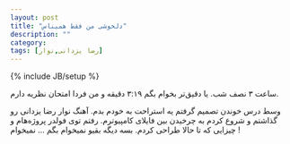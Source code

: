 ```yaml
---
layout: post
title: "دلخوشی من فقط همیناس"
description: ""
category: 
tags: [رضا یزدانی,نوار]
---
```

{% include JB/setup %}
<p>
ساعت ۳ نصف شب. یا دقیق‌تر بخوام بگم ۳:۱۹ دقیقه و من فردا امتحان نظریه دارم.
</p>
<p>
وسط درس خوندن تصمیم گرفتم یه استراحت به خودم بدم. آهنگ نوار رضا یزدانی رو گذاشتم و شروع کردم به چرخیدن بین فایلای کامپیوترم. رفتم توی فولدر پروژه‌هام و چیزایی که تا حالا طراحی کردم. بسه دیگه بقیو نمیخوام بگم ... نمیخوام !
</p>


